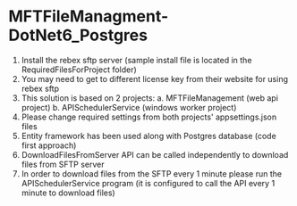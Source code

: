 # MFTFileManagment-DotNet6_Postgres
1. Install the rebex sftp server  (sample install file is located in the RequiredFilesForProject folder)
2. You may need to get to different license key from their website for using rebex sftp
3. This solution is based on 2 projects:
    a. MFTFileManagement (web api project)
    b. APISchedulerService (windows worker project)
4. Please change required settings from both projects' appsettings.json files
5. Entity framework has been used along with Postgres database (code first approach) 
6. DownloadFilesFromServer API can be called independently to download files from SFTP server
7. In order to download files from the SFTP every 1 minute please run the APISchedulerService program (it is configured to call the API every 1 minute to download files)
  
